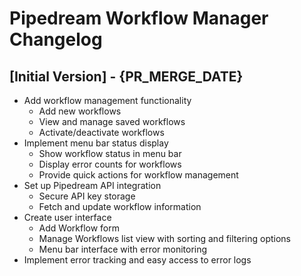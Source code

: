 # Pipedream Workflow Manager Changelog

## [Initial Version] - {PR_MERGE_DATE}

- Add workflow management functionality
  - Add new workflows
  - View and manage saved workflows
  - Activate/deactivate workflows
- Implement menu bar status display
  - Show workflow status in menu bar
  - Display error counts for workflows
  - Provide quick actions for workflow management
- Set up Pipedream API integration
  - Secure API key storage
  - Fetch and update workflow information
- Create user interface
  - Add Workflow form
  - Manage Workflows list view with sorting and filtering options
  - Menu bar interface with error monitoring
- Implement error tracking and easy access to error logs
